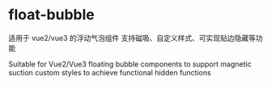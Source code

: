 # float-bubble

适用于 vue2/vue3 的浮动气泡组件 支持磁吸、自定义样式、可实现贴边隐藏等功能

Suitable for Vue2/Vue3 floating bubble components to support magnetic suction custom styles to achieve functional hidden functions